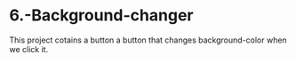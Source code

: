 # 6.-Background-changer
This project cotains a button a button that changes background-color when we click it.
